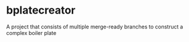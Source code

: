 # bplatecreator
A project that consists of multiple merge-ready branches to construct a complex boiler plate
